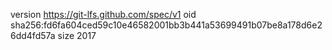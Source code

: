 version https://git-lfs.github.com/spec/v1
oid sha256:fd6fa604ced59c10e46582001bb3b441a53699491b07be8a178d6e26dd4fd57a
size 2017
